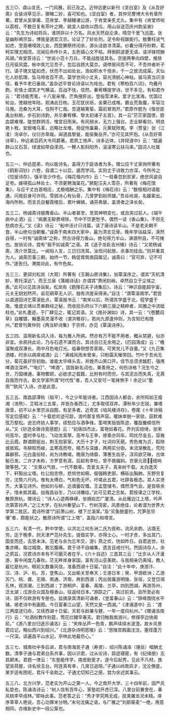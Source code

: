 <!-- { "loadSidebar": true } -->
五三○、虞山言氏，一门风雅，前已及之。近仲远更以新刊《坚白室》及《从吾好斋》合装诗草见示，骤睹二妙，喜可知也。《坚白室》者，其仲兄謇博大令有章所著。君曾从吴挚甫、范肯堂、李越鳗诸公游，于肯堂亲炙尤久。集中有《肯堂师啖以荔枝，不数日复有茶叶之赐，姚宜人益佐以西瓜，用山谷送范庆州韵呈谢》云：“先生为诗如将兵，淮阴非以十万名。风水天然自沦涣，晴空千里飞迅霆。张皇幽眇阐宗旨，博我皇道宏汉京。论证了了妙处剂，足令眇视跛能行。敖曹枉说气如虎，至竟嗫嚅效儿女。西昆獭祭终闰余，源头迳欲寻清渠。纱囊分得丹砂颗，茗柯实理尤相须。况闻后命传仆夫，五色镇心文不枯。拜倒鸥波更无语，请淬锋锷酬风胡。”肯堂答诗云：“世说小范十万兵，不能战胜徒其名。空提两拳向四壁，推排日月驱风霆。帐中突兀见吾子，忽后自顾大莫京。调停居间吾不可，不吾帅者听子行。语子瑰文猛如虎，伏而不出如处女。浩如积水千倍余，千一之放流成渠。天仙化人妙肌理，坠马啼妆百不须。莫学世间小丈夫，容光滑腻心神枯。骏马真当识涂径，看予牛老已垂胡。”盖杂述平昔论诗语以为戏也。君有《寒柏百六词》，均叠丹韵，俞恪士谓其才气横溢，百战不怯，信然。秦宥横提学诗，世不多见，有和君作云：“君诗能秃笔，十八瓮亲埋。芒角搜肝出，登临雪涕来。爱才比淮海，忧国过轮台。使越他年陆，观涛此日枚。玉花犹伏坜，金粟已成堆。霸业荒鱼腹，军容泣马嵬。沧桑为大耳，刍狗不仁哉。吾道输篱菊，霜前冒雨开。”君原作题为《偕世臣禹台秋眺，步石刻诗韵，并示秦宥横、黎太初诸子五首》，其一云“茫茫家国恨，腔血碧难埋。陡觉群阴冱，惟宜旧雨来。有风弱水，无力上强台。志业聊看剑，明良艳卜枚。安居嗤马革，远略壮龙堆。局促怜巢幕，元黄赋陟嵬。李（赞皇）张（江凌）洵卓尔，仪衍亦卑哉。闻道昌黎叟，能驱衡岳开。”亦可见其怀抱。《从吾好斋诗草》，仲远弟百药大令同爵著。君夙工倚声，诗多近体，《井陉道中》云：“踏遍群山又石苔，绿波如带自潆洞。一鞭人影斜阳外，滚滚寒云扶马来。”固词人吐属也。

五三一、仲远昆弟，均以能诗名，盖得力于庭诰者为多。赠公应千丈家驹所著有《鸥影词钞》六卷，自谓二十以后，遁而学词。实则丈于诗致力亦深，今所传之《恺叟诗存》，强半皆少作也。《梅花偕内作》云：“一枝春忽到贫家，绝世风姿自足夸。嫁得孤山林处士，不须更聘海棠花。”厥配汪夫人雪芬，所著有《梅花馆集》，与应千丈白首相庄，尤极唱酬之乐。集中有《梅花诗》云：“数枝相对语能通，问我前身可许同。雪貌冰心有仙骨，几曾梦到赵师雄。”吾谷尚湖，名媛辈出，海内所称。而言氏自餐霞楼后，累叶蝉嫣，诵芬弗替，盖贤者之泽长矣。

五三二、杨诚斋诗服膺香山、半山者甚至，至其神明变化，或且突过前人。《端午病中止洒》云：“病裹无聊费埽除，节中不饮更愁予。偶然一读《香山集》，不但无愁病亦无。”又《读》诗云：“船中活计只诗篇，读了唐诗读半山。不是老夫朝不食，半山绝句当朝餐。”诚斋于南末四大家中，最为清言见骨。晚年学诣益深，涣然自得，一时有“诚斋体”之称，然古诗得力香山，绝句得力半山，渊源所自，不可掩也。放翁论诗，尝有“我不如诚斋”之语。其《送子龙赴吉州椽》诗云：“又若杨诚斋，清介世莫比。一闻俗人言，三日归洗耳。汝但问起居，余事勿挂齿。”则并重其为人。诚斋历事三朝，始终一节。韩促胄筑南园属记，诚斋曰：“官可弃，记不可作。”遂告归。渭南对此，有怍色矣。

五三三、更邱刘松岚（大观）所著有《玉磐山房诗集》，翁覃溪序之，谓其“天机清妙，寄托深远”。而王兰泉《蒲褐诗话》亦谓其“萧闲刻峭，卓然自立于尘埃之表。”此可以见其诗诣矣。松岚有《题箨石夫子诗集后》，诗云：“神识自能超宇宙，元关无钥划然开。岩花硐草无人识，独有洪崖采得来。”自注：“谓覃溪阁学。”君尝以虞道园诗乞覃溪批点，覃溪报书云：“南宋以后，所谓苏学盛于北，程学盛于南。惟虞文靖以贯串群经之秘，而收拾乐府以下六朝三唐之精粹者，风雅之中流砥柱也。”此札墨迹，于厂肆见之，辄记其语。又《挽孙渊如》诗，其一云：“《卷麓阎草》自雕镀，翰墨英灵漫不收（谓洪稚存）。若向九原逢仲则，为言知已有随州。”君曾刊黄仲则《两当轩诗集》于京师，亦见《覃溪诗序》。

五三四、滥用新名词入诗，每为雅人所病。然亦有万不能不用者，概从禁避，似亦非宜。余夙持此论，乃与石遗不谋而合。其诗且已无余用之，《匹园落成》云：“檐溜聚成双瀑长，雨中月色电灯光。临春侧想吾家阁，可笑贫儿不自量。”又《九日集洒楼，时余以病痒戒酒》云：“满城风雨未曾来，只盼霜天雁带回。竹叶于吾尚无分，菊花虽好奈初胎。谁能太华峰头去，并娩齐山笑口开。佳节总须求酩酊，强携啤酒注深杯。”“电灯”、“啤酒”，固皆新名词也，果善用之，何伤诗格？况生今之世，万国棣通，事物繁颐，必欲求之载籍，比附有时而穷。与其泥古而失真，无苒自我而作古。新文学家所谓“时代性”者，吾人又安可一笔抹煞乎！余近以“墨雨”“欧风”入诗，亦是此意。

五三五、南昌邵潭秋（祖平），今之少年能诗者。江西固诗人都会，余所知如王瘦湘（浩熊）、艾畦冰三五辈，并皆办香西江，尤多取径双井。潭秋年少志锐，兼嗜唐音，初不以乡里宗派自囿，有足多者。近奇其《培风楼诗存》，卷尾《十年诗稿写定后感赋》云：“十载悲欢迹可踪，浪吟那复倚声容。暖妹幸脱一家锁，窈默难弦万壑松。逊志终妨人事学，祓愁应与酒争锋。筌啼笑指皆陈迹，覆瓿餐蟑信所从。”又《钞选全唐诗竟感题》云：“初唐四杰出，富艳如春花。乔刘实绀绮，张宋何高华。盛时李与杜，飞动龙鸾孥。高岑与王李，骖乘亦同车。鸣忧尽金五，容裔比云霞。群谓颇挺出，荆玉抱家家。大历十才子，吐词仰天葩。秀色难为贞，蹈隙或抵瑕。韦柳皎而峻，孟寒高而夸。精杰与深雄，两两实分衙。末流渐散乱，荒险羼僻邪。元白虽俗轻，尚为诗教嗟。晚唐为绮靡，薄惠生齿牙。淳风欲茫昧，古体髻已发。二许才未称，方罗意有涯。后起有李杜，曾不救偏斜。世衰元音，细响徵筝琶。”又：“文章以气胜，一代不数辈。吾爱五夫子，真来树千载。太白逸天下，轩豁出尘塔。杜公抱忠愤，悲悯世如瘵。倔强韩吏部，横砾出胸肺。东野穷复穷，沈鸷六尺内。惟有太傅白，气和色无坏。吁嗟此五君，吐辞各极态。其人实贤杰，大事见诗外。他如刘与柳，远谪蓄叹慨。王孟暨储韦，偶然清气会。是皆轶余子，惜未抵其最。拙哉昌谷生，乃以诗雕绘。”此可见君之志矣。君授课之江学校，散原旅杭，赠诗云：“诗人心迹两峥嵘，坐拥岩峦广厦清。从此雁边江上塔，吟声次第答铃声。”之江大学，在杭州秦望山下，竹树茂密，风景绝佳，论者谓为世界大学第二胜区。君诗所谓“门前萧山树，楼下兰溪桨。”及“买鱼脱童钓，咒笋茁邻壤”者，颇能状之。散原诗所谓“江上塔”，盖指六和塔言。

五三六、有清一代，黔中学使，以洪北江何东洲二氏为首称，流风余韵，沾溉无穷。迄于晚季，则天津严范孙先生，提倡实学，亦得士心。一时才彦，多出其门，国变而还，去思未沫。范老与余为忘年交，游讠燕之欢，恍如昨日。自君逝世，社集亦稀，每过城南，敢忘腹痛。君于诗不自编集，遗言且戒付刊。然因诗存人，余之夙旨，况君诗亦本有不可磨灭者在乎。《六十自述》三首其三云：“比岁从人汗漫游，客中闲度几春秋。茫无畔岸身家国，富有河山亚美欧。与我相亲仍禹域，教人最忆是杭州。眼前又数番风信，准备西湖十日留。”自注：“此十年中，庚游汴、汉、浔、沪、杭、苏，登焦山，又出榆关至奉天；壬游日本；癸、甲游欧洲；乙游苏门、皖、聋、无锡、南通、济南，再到西湖；丙出居庸游明陵、张垣，又登岱谒孔林，观浙潮，三到西湖；丁游桐庐、富春、禹陵、兰亭，四到西湖，再游苏州，泛太湖；戊游合众国及檀香山，往返经日本。”游踪之广，突过前贤。且所至必有诗，固不仅欧游有专册也。兹摘录其清新可诵者，《登富春山》云：“辞峰围绕水平铺，坡老诗中有画图。今日富春江山望，天然又是一西湖。”《津浦道中》云：“渡江两度迓归舟，又续西湖十日留。天若与龄兼与健，一年一度向杭州。”《赠诵洛南行》云：“社酒权教作别筵，莺花烂鳗早春天。君归触我南游兴，修禊亭边快阁前。”《游八里台归途示诵洛》云：“夹岸丛芦一色青，鹏声续续水波澄。故乡风景君应记，略似西兴到绍兴。”《北游杂诗明思陵》云：“思陵宫殿画沈沈，塞径蓬万一尺深。读遍昌平山水记，亭林此地最伤心。”

五三七、城南社中多后进，君与南海吴子通（寿贤）、绍兴陈诵洛（锺岳）唱酬尤数。清季子通与君弟台系共事，因以识君，过从论诗，踪迹寝密，有《纪缘册》志其颠末。君题一律云：“东塾能传学，南皮剧爱才。遂今后起秀，见此不凡材。族望吴荷屋，诗名徐玉台。阿连真有幸，几席日追陪。”子通以岭南异才，沈沦僚底，某岁适有困呃，君斥千金助之。子通尤切知己之感，尝为余述其事云。

五三八、北方兴学，范老实为开山之第一人。今之南开大学，三十四年前，固严氏私垫也，陈诵洛诗云：“树人信有百年心，家塾初开虑已深。八里台前黉舍在，春风桃李早成林。”即咏此事。范老答之云：“秀才学究两无成，技类屠龙况未精。庠序莘莘人艳说，吾心功罪末分明。”末句沈痛之语，与广雅之“刘郎葵麦”一绝，用意相同，亦维新史中一段公案也。

